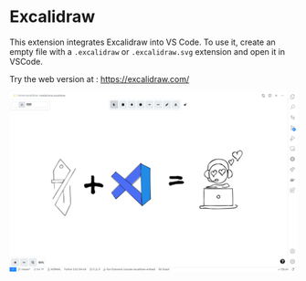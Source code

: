 # Excalidraw

This extension integrates Excalidraw into VS Code.
To use it, create an empty file with a `.excalidraw` or `.excalidraw.svg` extension and open it in VSCode.

Try the web version at : <https://excalidraw.com/>

![./assets/screenshot.png](./doc/images/screenshot.png)
